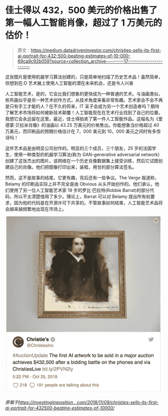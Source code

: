 # 佳士得以 432，500 美元的价格出售了第一幅人工智能肖像，超过了 1 万美元的估价！

> 原文：<https://medium.datadriveninvestor.com/christies-sells-its-first-ai-portrait-for-432-500-beating-estimates-of-10-000-69ca9c92b059?source=collection_archive---------17----------------------->

这张图片是使用机器学习算法创建的，只是简单地扫描了历史艺术品！虽然简单，但想到在:D 艺术展上使用人工智能的潜在未来机会，还是令人兴奋

人工智能艺术，是的，它会比我们想象的更快成为一种普通的艺术。与油画类似，帆布画似乎是另一种艺术创作方式，从技术角度来看非常有趣。艺术家会不会不再是只有手工才能的人？在不久的将来，IT 呆子会成为另一个艺术创造者吗？期待了解艺术市场将如何被新技术颠覆！人工智能现在在艺术行业找到了自己的位置，我想它会永远留在这里。最近，佳士得拍卖了第一件人工智能作品。这幅名为《爱德蒙·贝拉米肖像》的油画以 43.25 万美元的价格售出。你能想象当价格超过 40 万美元，而印刷品的预期价格估计在 7，000 美元到 10，000 美元之间时有多惊讶吗！

这件艺术品是由明显公司创作的。明显的三个成员，三个朋友，25 岁的法国学生，使用一种类型的机器学习算法(称为 GAN-generative adversarial network)创建了这张杰出的图片。该网络在一个历史肖像数据集上接受训练，然后它试图创建自己的肖像。他们把图像打印出来，装框，用甘的部分算法签名。

然而，这不是故事的结尾，它更有趣，背后还有一些争议。The Verge 报道称，Belamy 的印刷品实际上并不完全是由 Obvious 从头开始创作的。他们承认，他们使用了另一位人工智能艺术家 19 岁的罗比·巴拉特(Robbie Barrat)的部分代码，所以不太清楚借用了多少。理论上，Barrat 可以对 Belamy 提出所有权要求，因为他的代码是在开源许可下共享的。不管故事如何结束，人工智能艺术品将会越来越频繁地出现在市场上。

![](img/97da788f7c1f7ebf73171a9269eb0d16.png)

*原载于*[*https://investingimposition . com/2018/11/09/christies-sells-its-first-ai-portrait-for-432500-beating-estimates-of-10000/*](https://investinginpassion.com/2018/11/09/christies-sells-its-first-ai-portrait-for-432500-beating-estimates-of-10000/)